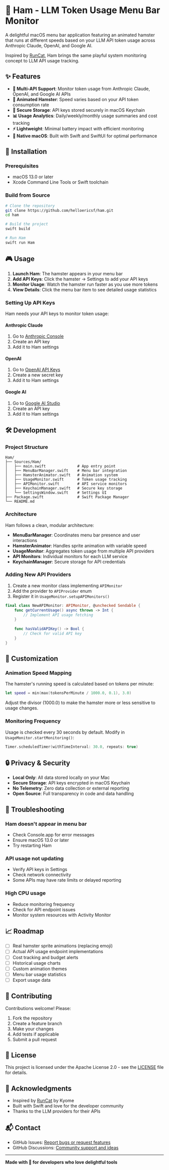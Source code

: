 # 🐹 Ham - LLM Token Usage Menu Bar Monitor

A delightful macOS menu bar application featuring an animated hamster that runs at different speeds based on your LLM API token usage across Anthropic Claude, OpenAI, and Google AI.

Inspired by [RunCat](https://kyome.io/runcat/index.html), Ham brings the same playful system monitoring concept to LLM API usage tracking.

## ✨ Features

- **🎯 Multi-API Support**: Monitor token usage from Anthropic Claude, OpenAI, and Google AI APIs
- **🐹 Animated Hamster**: Speed varies based on your API token consumption rate
- **🔐 Secure Storage**: API keys stored securely in macOS Keychain
- **📊 Usage Analytics**: Daily/weekly/monthly usage summaries and cost tracking
- **⚡ Lightweight**: Minimal battery impact with efficient monitoring
- **🎨 Native macOS**: Built with Swift and SwiftUI for optimal performance

## 🚀 Installation

### Prerequisites
- macOS 13.0 or later
- Xcode Command Line Tools or Swift toolchain

### Build from Source

```bash
# Clone the repository
git clone https://github.com/helloericsf/ham.git
cd ham

# Build the project
swift build

# Run Ham
swift run Ham
```

## 🎮 Usage

1. **Launch Ham**: The hamster appears in your menu bar
2. **Add API Keys**: Click the hamster → Settings to add your API keys
3. **Monitor Usage**: Watch the hamster run faster as you use more tokens
4. **View Details**: Click the menu bar item to see detailed usage statistics

### Setting Up API Keys

Ham needs your API keys to monitor token usage:

#### Anthropic Claude
1. Go to [Anthropic Console](https://console.anthropic.com)
2. Create an API key
3. Add it to Ham settings

#### OpenAI
1. Go to [OpenAI API Keys](https://platform.openai.com/api-keys)
2. Create a new secret key
3. Add it to Ham settings

#### Google AI
1. Go to [Google AI Studio](https://makersuite.google.com/app/apikey)
2. Create an API key
3. Add it to Ham settings

## 🛠️ Development

### Project Structure

```
Ham/
├── Sources/Ham/
│   ├── main.swift              # App entry point
│   ├── MenuBarManager.swift    # Menu bar integration
│   ├── HamsterAnimator.swift   # Animation system
│   ├── UsageMonitor.swift      # Token usage tracking
│   ├── APIMonitor.swift        # API service monitors
│   ├── KeychainManager.swift   # Secure key storage
│   └── SettingsWindow.swift    # Settings UI
├── Package.swift               # Swift Package Manager
└── README.md
```

### Architecture

Ham follows a clean, modular architecture:

- **MenuBarManager**: Coordinates menu bar presence and user interactions
- **HamsterAnimator**: Handles sprite animation with variable speed
- **UsageMonitor**: Aggregates token usage from multiple API providers
- **API Monitors**: Individual monitors for each LLM service
- **KeychainManager**: Secure storage for API credentials

### Adding New API Providers

1. Create a new monitor class implementing `APIMonitor`
2. Add the provider to `APIProvider` enum
3. Register it in `UsageMonitor.setupAPIMonitors()`

```swift
final class NewAPIMonitor: APIMonitor, @unchecked Sendable {
    func getCurrentUsage() async throws -> Int {
        // Implement API usage fetching
    }
    
    func hasValidAPIKey() -> Bool {
        // Check for valid API key
    }
}
```

## 🎨 Customization

### Animation Speed Mapping

The hamster's running speed is calculated based on tokens per minute:

```swift
let speed = min(max(tokensPerMinute / 1000.0, 0.1), 3.0)
```

Adjust the divisor (1000.0) to make the hamster more or less sensitive to usage changes.

### Monitoring Frequency

Usage is checked every 30 seconds by default. Modify in `UsageMonitor.startMonitoring()`:

```swift
Timer.scheduledTimer(withTimeInterval: 30.0, repeats: true)
```

## 🔒 Privacy & Security

- **Local Only**: All data stored locally on your Mac
- **Secure Storage**: API keys encrypted in macOS Keychain
- **No Telemetry**: Zero data collection or external reporting
- **Open Source**: Full transparency in code and data handling

## 🐛 Troubleshooting

### Ham doesn't appear in menu bar
- Check Console.app for error messages
- Ensure macOS 13.0 or later
- Try restarting Ham

### API usage not updating
- Verify API keys in Settings
- Check network connectivity
- Some APIs may have rate limits or delayed reporting

### High CPU usage
- Reduce monitoring frequency
- Check for API endpoint issues
- Monitor system resources with Activity Monitor

## 📈 Roadmap

- [ ] Real hamster sprite animations (replacing emoji)
- [ ] Actual API usage endpoint implementations
- [ ] Cost tracking and budget alerts
- [ ] Historical usage charts
- [ ] Custom animation themes
- [ ] Menu bar usage statistics
- [ ] Export usage data

## 🤝 Contributing

Contributions welcome! Please:

1. Fork the repository
2. Create a feature branch
3. Make your changes
4. Add tests if applicable
5. Submit a pull request

## 📄 License

This project is licensed under the Apache License 2.0 - see the [LICENSE](LICENSE) file for details.

## 🙏 Acknowledgments

- Inspired by [RunCat](https://kyome.io/runcat/index.html) by Kyome
- Built with Swift and love for the developer community
- Thanks to the LLM providers for their APIs

## 📬 Contact

- GitHub Issues: [Report bugs or request features](https://github.com/helloericsf/ham/issues)
- GitHub Discussions: [Community support and ideas](https://github.com/helloericsf/ham/discussions)

---

**Made with 🐹 for developers who love delightful tools**